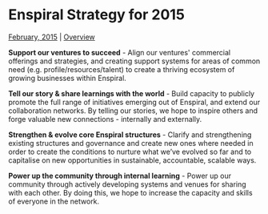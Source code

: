 Enspiral Strategy for 2015
==========================

[February, 2015](https://www.loomio.org/d/ZFHaUWwN/mastermind-final-step-vote-now-what-should-we-focus-on-in-2015) | [Overview](https://github.com/enspiral/agreements/blob/master/README.md)

**Support our ventures to succeed** - Align our ventures' commercial offerings and strategies, and creating support systems for areas of common need (e.g. profile/resources/talent) to create a thriving ecosystem of growing businesses within Enspiral.

**Tell our story & share learnings with the world** - Build capacity to publicly promote the full range of initiatives emerging out of Enspiral, and extend our collaboration networks. By telling our stories, we hope to inspire others and forge valuable new connections - internally and externally.

**Strengthen & evolve core Enspiral structures** - Clarify and strengthening existing structures and governance and create new ones where needed in order to create the conditions to nurture what we’ve evolved so far and to capitalise on new opportunities in sustainable, accountable, scalable ways.

**Power up the community through internal learning** - Power up our community through actively developing systems and venues for sharing with each other. By doing this, we hope to increase the capacity and skills of everyone in the network.
